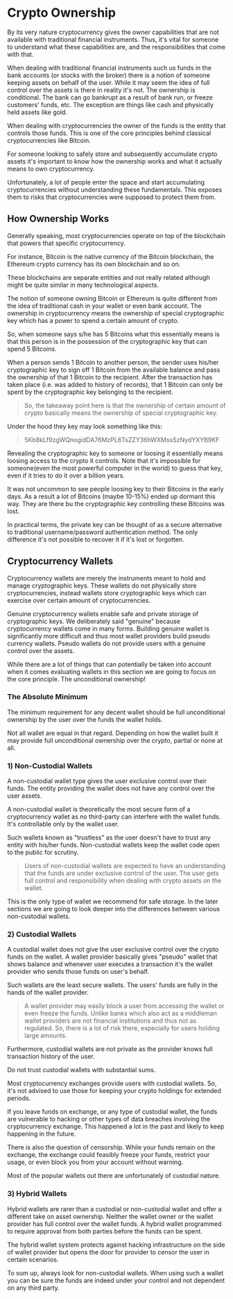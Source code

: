 # Crypto Ownership

By its very nature cryptocurrency gives the owner capabilities that are not available with traditional financial instruments. Thus, it's vital for someone to understand what these capabilities are, and the responsibilities that come with that.

When dealing with traditional financial instruments such us funds in the bank accounts (or stocks with the broker) there is a notion of someone keeping assets on behalf of the user. While it may seem the idea of full control over the assets is there in reality it's not. The ownership is conditional. The bank can go bankrupt as a result of bank run, or freeze customers' funds, etc. The exception are things like cash and physically held assets like gold.

When dealing with cryptocurrencies the owner of the funds is the entity that controls those funds. This is one of the core principles behind classical cryptocurrencies like Bitcoin.

For someone looking to safely store and subsequently accumulate crypto assets it's important to know how the ownership works and what it actually means to own cryptocurrency.

Unfortunately, a lot of people enter the space and start accumulating cryptocurrencies without understanding these fundamentals. This exposes them to risks that cryptocurrencies were supposed to protect them from.

## How Ownership Works

Generally speaking, most cryptocurrencies operate on top of the blockchain that powers that specific cryptocurrency. 

For instance, Bitcoin is the native currency of the Bitcoin blockchain, the Ethereum crypto currency has its own blockchain and so on. 

These blockchains are separate entities and not really related although might be quite similar in many technological aspects.

The notion of someone owning Bitcoin or Ethereum is quite different from the idea of traditional cash in your wallet or even bank account. The ownership in cryptocurrency means the ownership of special cryptographic key which has a power to spend a certain amount of crypto. 

So, when someone says s/he has 5 Bitcoins what this essentially means is that this person is in the possession of the cryptographic key that can spend 5 Bitcoins.

When a person sends 1 Bitcoin to another person, the sender uses his/her cryptographic key to sign off 1 Bitcoin from the available balance and pass the ownership of that 1 Bitcoin to the recipient. After the transaction has taken place (i.e. was added to history of records), that 1 Bitcoin can only be spent by the cryptographic key belonging to the recipient.

> So, the takeaway point here is that the ownership of certain amount of crypto basically means the ownership of special cryptographic key.

Under the hood they key may look something like this:

> 5Kb8kLf9zgWQnogidDA76MzPL6TsZZY36hWXMssSzNydYXYB9KF

Revealing the cryptographic key to someone or loosing it essentially means loosing access to the crypto it controls. Note that it's impossible for someone(even the most powerful computer in the world) to guess that key, even if it tries to do it over a billion years. 

It was not uncommon to see people loosing key to their Bitcoins in the early days. As a result a lot of Bitcoins (maybe 10-15%) ended up dormant this way. They are there bu the cryptographic key controlling these Bitcoins was lost.

In practical terms, the private key can be thought of as a secure alternative to traditional username/password authentication method. The only difference it's not possible to recover it if it's lost or forgotten.

## Cryptocurrency Wallets

Cryptocurrency wallets are merely the instruments meant to hold and manage cryptographic keys. These wallets do not physically store cryptocurrencies, instead wallets store cryptographic keys which can exercise over certain amount of cryptocurrencies.

Genuine cryptocurrency wallets enable safe and private storage of cryptographic keys. We deliberately said "genuine" because cryptocurrency wallets come in many forms. Building genuine wallet is significantly more difficult and thus most wallet providers build pseudo currency wallets. Pseudo wallets do not provide users with a genuine control over the assets.

While there are a lot of things that can potentially be taken into account when it comes evaluating wallets in this section we are going to focus on the core principle. The unconditional ownership!

### The Absolute Minimum

The minimum requirement for any decent wallet should be full unconditional ownership by the user over the funds the wallet holds.

Not all wallet are equal in that regard. Depending on how the wallet built it may provide full unconditional ownership over the crypto, partial or none at all.

### 1) Non-Custodial Wallets

A non-custodial wallet type gives the user exclusive control over their funds. The entity providing the wallet does not have any control over the user assets. 

A non-custodial wallet is theoretically the most secure form of a cryptocurrency wallet as no third-party can interfere with the wallet funds. It's controllable only by the wallet user.

Such wallets known as "trustless" as the user doesn't have to trust any entity with his/her funds. Non-custodial wallets keep the wallet code open to the public for scrutiny.

> Users of non-custodial wallets are expected to have an understanding that the funds are under exclusive control of the user. The user gets full control and responsibility when dealing with crypto assets on the wallet.

This is the only type of wallet we recommend for safe storage. In the later sections we are going to look deeper into the differences between various non-custodial wallets.

### 2) Custodial Wallets

A custodial wallet does not give the user exclusive control over the crypto funds on the wallet. A wallet provider basically gives "pseudo" wallet that shows balance and whenever user executes a transaction it's the wallet provider who sends those funds on user's behalf. 

Such wallets are the least secure wallets. The users' funds are fully in the hands of the wallet provider. 

> A wallet provider may easily block a user from accessing the wallet or even freeze the funds. Unlike banks which also act as a middleman wallet providers are not financial institutions and thus not as regulated. So, there is a lot of risk there, especially for users holding large amounts.

Furthermore, custodial wallets are not private as the provider knows full transaction history of the user.

Do not trust custodial wallets with substantial sums.

Most cryptocurrency exchanges provide users with custodial wallets. So, it's not advised to use those for keeping your crypto holdings for extended periods.

If you leave funds on exchange, or any type of custodial wallet, the funds are vulnerable to hacking or other types of data breaches involving the cryptocurrency exchange. This happened a lot in the past and likely to keep happening in the future. 

There is also the question of censorship. While your funds remain on the exchange, the exchange could feasibly freeze your funds, restrict your usage, or even block you from your account without warning.

Most of the popular wallets out there are unfortunately of custodial nature.

### 3) Hybrid Wallets

Hybrid wallets are rarer than a custodial or non-custodial wallet and offer a different take on asset ownership. Neither the wallet owner or the wallet provider has full control over the wallet funds. A hybrid wallet programmed to require approval from both parties before the funds can be spent. 

The hybrid wallet system protects against hacking infrastructure on the side of wallet provider but opens the door for provider to censor the user in certain scenarios.

To sum up, always look for non-custodial wallets. When using such a wallet you can be sure the funds are indeed under your control and not dependent on any third party.